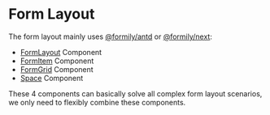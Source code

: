 # Form Layout

The form layout mainly uses [@formily/antd](https://antd.formilyjs.org) or [@formily/next](https://fusion.formilyjs.org):

- [FormLayout](http://antd.formilyjs.org/components/form-layout) Component
- [FormItem](http://antd.formilyjs.org/components/form-item) Component
- [FormGrid](http://antd.formilyjs.org/components/form-grid) Component
- [Space](http://antd.formilyjs.org/components/space) Component

These 4 components can basically solve all complex form layout scenarios, we only need to flexibly combine these components.
